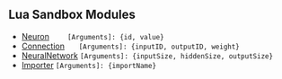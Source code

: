 ## Lua Sandbox Modules

 - [Neuron](https://github.com/rutheniumm/Lua-Sandbox/blob/main/Neuron.luau)
```    [Arguments]: {id, value}```
 - [Connection](https://github.com/rutheniumm/Lua-Sandbox/blob/main/Connection.luau)
  ```   [Arguments]: {inputID, outputID, weight}```
 - [NeuralNetwork](https://github.com/rutheniumm/Lua-Sandbox/blob/main/NeuralNetwork.luau)
    ```[Arguments]: {inputSize, hiddenSize, outputSize}```
 - [Importer](https://github.com/rutheniumm/Lua-Sandbox/blob/main/Importer.lua)
    ```[Arguments]: {importName}```
